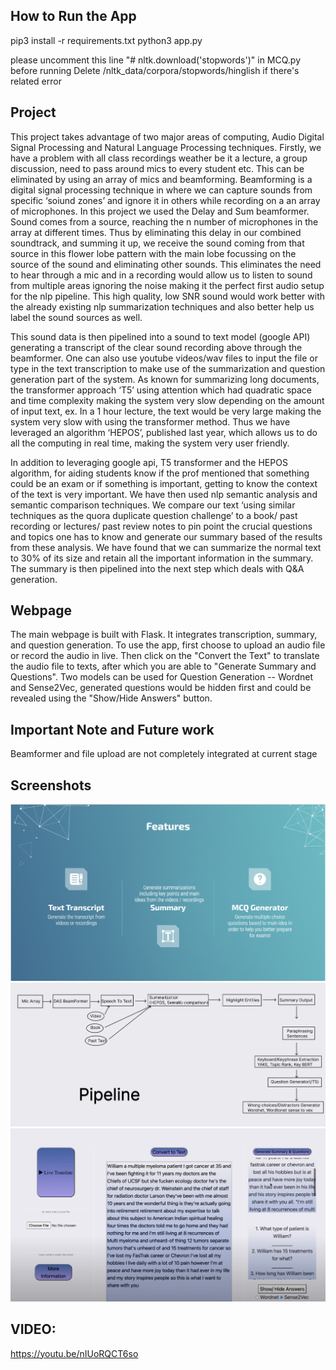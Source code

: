 ## How to Run the App
pip3 install -r requirements.txt
python3 app.py

please uncomment this line "# nltk.download('stopwords')" in MCQ.py before running
Delete /nltk_data/corpora/stopwords/hinglish if there's related error

## Project
This project takes advantage of two major areas of computing, Audio Digital Signal Processing and Natural Language Processing techniques. 
Firstly, we have a problem with all class recordings weather be it a lecture, a group discussion, need to pass around mics to every student etc. This can be eliminated by using an array of mics and beamforming. Beamforming is a digital signal processing technique in where we can capture sounds from specific ‘soiund zones’ and ignore it in others while recording on a an array of microphones. 
In this project we used the Delay and Sum beamformer. Sound comes from a source, reaching the n number of microphones in the array at different times. Thus by eliminating this delay in our combined soundtrack, and summing it up, we receive the sound coming from that source in this flower lobe pattern with the main lobe focussing on the source of the sound and eliminating other sounds.
 This eliminates the need to hear through a mic and in a recording would allow us to listen to sound from multiple areas ignoring the noise making it the perfect first audio setup for the nlp pipeline. This high quality, low SNR sound would work better with the already existing nlp summarization techniques and also better help us label the sound sources as well. 

This sound data is then pipelined into a sound to text model (google API) generating a transcript of the clear sound recording above through the beamformer. One can also use youtube videos/wav files to input the file or type in the text transcription to make use of the summarization and question generation part of the system. As known for summarizing long documents, the transformer approach ‘T5’ using attention which had quadratic space and time complexity making the system very slow depending on the amount of input text, ex. 
In a 1 hour lecture, the text would be very large making the system very slow with using the transformer method. Thus we have leveraged an algorithm ‘HEPOS’, published last year, which allows us to do all the computing in real time, making the system very user friendly. 

In addition to leveraging google api, T5 transformer and the HEPOS algorithm, for aiding students know if the prof mentioned that something could be an exam or if something is important, getting to know the context of the text is very important. We have then used nlp semantic analysis and semantic comparison techniques. 
We compare our text ‘using similar techniques as the quora duplicate question challenge’ to a book/ past recording or lectures/ past review notes to pin point the crucial questions and topics one has to know and generate our summary based of the results from these analysis. We have found that we can summarize the normal text to 30% of its size and retain all the important information in the summary. The summary is then pipelined into the next step which deals with Q&A generation. 

## Webpage
The main webpage is built with Flask. It integrates transcription, summary, and question generation. 
To use the app, first choose to upload an audio file or record the audio in live.
Then click on the "Convert the Text" to translate the audio file to texts, after which you are able to "Generate Summary and Questions".
Two models can be used for Question Generation -- Wordnet and Sense2Vec, generated questions would be hidden first and could be revealed using the "Show/Hide Answers" button.

## Important Note and Future work
Beamformer and file upload are not completely integrated at current stage


## Screenshots
![Features](https://github.com/Mankeerat/EduFormer/blob/main/static/features.png?raw=true)
![Pipeline](https://github.com/Mankeerat/EduFormer/blob/main/static/pipeline.png?raw=true)
![App](https://github.com/Mankeerat/EduFormer/blob/main/static/App_screenshot.jpg?raw=true)

## VIDEO:
https://youtu.be/nIUoRQCT6so